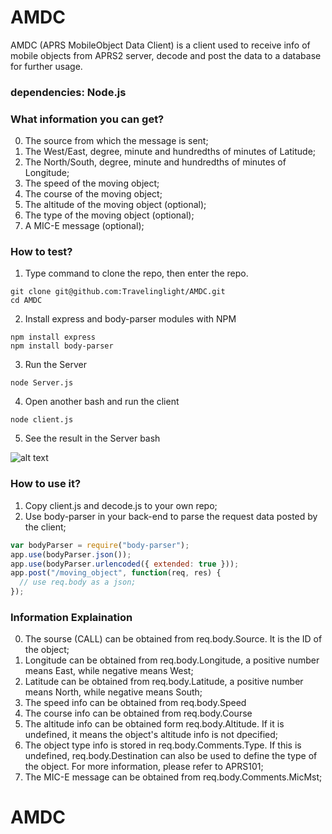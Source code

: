 # AMDC
AMDC (APRS MobileObject Data Client) is a client used to receive info of mobile objects from APRS2 server, decode and post the data to a database for further usage.<br/>

### dependencies: Node.js

### What information you can get?
0. The source from which the message is sent;
1. The West/East, degree, minute and hundredths of minutes of Latitude;
2. The North/South, degree, minute and hundredths of minutes of Longitude;
3. The speed of the moving object;
4. The course of the moving object;
5. The altitude of the moving object (optional);
6. The type of the moving object (optional);
7. A MIC-E message (optional);

### How to test?
1. Type command to clone the repo, then enter the repo.
```
git clone git@github.com:Travelinglight/AMDC.git
cd AMDC
```
2. Install express and body-parser modules with NPM
```
npm install express
npm install body-parser
```
3. Run the Server
```
node Server.js
```
4. Open another bash and run the client
```
node client.js
```
5. See the result in the Server bash

![alt text](result.png)

### How to use it?
1. Copy client.js and decode.js to your own repo;
2. Use body-parser in your back-end to parse the request data posted by the client;
```javascript
var bodyParser = require("body-parser");
app.use(bodyParser.json());
app.use(bodyParser.urlencoded({ extended: true }));
app.post("/moving_object", function(req, res) {
  // use req.body as a json;
});
```

### Information Explaination
0. The sourse (CALL) can be obtained from req.body.Source. It is the ID of the object;
1. Longitude can be obtained from req.body.Longitude, a positive number means East, while negative means West;
2. Latitude can be obtained from req.body.Latitude, a positive number means North, while negative means South;
3. The speed info can be obtained from req.body.Speed
4. The course info can be obtained from req.body.Course
5. The altitude info can be obtained form req.body.Altitude. If it is undefined, it means the object's altitude info is not dpecified;
6. The object type info is stored in req.body.Comments.Type. If this is undefined, req.body.Destination can also be used to define the type of the object. For more information, please refer to APRS101;
7. The MIC-E message can be obtained from req.body.Comments.MicMst;
# AMDC
